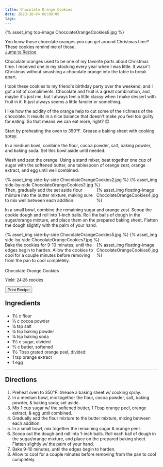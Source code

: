 ```yaml
---
title: Chocolate Orange Cookies
date: 2023-10-04 00:00:00
tags:
---
```


{% asset_img top-image ChocolateOrangeCookies8.jpg %}
<div class="post-body">
You know those chocolate oranges you can get around Christmas time? These cookies remind me of those. 

<br>
<!--more-->

<a class="jump-to-recipe-btn" href="#recipejump"> 
    Jump to Recipe
</a>

Chocolate oranges used to be one of my favorite parts about Christmas time. I received one in my stocking every year when I was little. It wasn't Christmas without smashing a chocolate orange into the table to break apart. 

I took these cookies to my friend's birthday party over the weekend, and I got a lot of compliments. Chocolate and fruit is a great combination, and, maybe it's just me, but I always feel a little classy when I make dessert with fruit in it. It just always seems a little fancier or something. 

I like how the acidity of the orange help to cut some of the richness of the chocolate. It results in a nice balance that doesn't make you feel too guilty for eating. So that means we can eat more, right? 😊

Start by preheating the oven to 350°F. Grease a baking sheet with cooking spray. 

In a medium bowl, combine the flour, cocoa powder, salt, baking powder, and baking soda. Set this bowl aside until needed. 

Wash and zest the orange. Using a stand mixer, beat together one cup of sugar with the softened butter, one tablespoon of orange zest, orange extract, and egg until well combined. 
<div style="display:flex;">
    {% asset_img side-by-side ChocolateOrangeCookies2.jpg %}
    {% asset_img side-by-side ChocolateOrangeCookies3.jpg %}
</div>

<div style="display:flex;">
Then, gradually add the set aside flour mixture into the butter mixture, making sure to mix well between each addition. 
<div>
    {% asset_img floating-image ChocolateOrangeCookies4.jpg %}
</div>
</div>

In a small bowl, combine the remaining sugar and orange zest. Scoop the cookie dough and roll into 1-inch balls. Roll the balls of dough in the sugar/orange mixture, and place them on the prepared baking sheet. Flatten the dough slightly with the palm of your hand. 
<div style="display:flex;">
    {% asset_img side-by-side ChocolateOrangeCookies5.jpg %}
    {% asset_img side-by-side ChocolateOrangeCookies7.jpg %}
</div>

<div style="display:flex;">
Bake the cookies for 9-10 minutes, until the edges begin to harden. Allow the cookies to cool for a couple minutes before removing from the pan to cool completely. 
<div>
    {% asset_img floating-image ChocolateOrangeCookies6.jpg %}
</div>
</div>

<br>
</div>

<div id="recipejump"></div>
<div id="recipe">
    <div class="recipe-box">
        <div class="recipe-title-box">
            <div>
                <div class="recipe-title-box-title">
                    <div class="recipe-title-box-header">Chocolate Orange Cookies</div>
                </div>
                <p class="recipe-title-box-title" style="font-family: Arial;">Yield: 24-26 cookies</p>
            </div>
            <!-- {% asset_img recipe-title-box-img ChocolateOrangeCookies8.jpg %} -->
            <button class="print-recipe"
                    type="button"
                    onclick="printDIV('recipe')" >
                Print Recipe
            </button>
        </div>
        <p style="font-size:150%;"><b>Ingredients</b></p>
        <ul class="post-body">
                <li>1½ c flour</li>
                <li>⅓ c cocoa powder</li>
                <li>¼ tsp salt</li>
                <li>¼ tsp baking powder</li>
                <li>¼ tsp baking soda</li>
                <li>1⅓ c sugar, divided</li>
                <li>⅔ c butter, softened</li>
                <li>1½ Tbsp grated orange peel, divided</li>
                <li>1 tsp orange extract</li>
                <li>1 egg</li>
        </ul>
        <hr style="height:1px;background-color:rgb(189, 189, 189) ">
        <p style="font-size:150%;"><b>Directions</b></p>
        <ol class="post-body">
            <li>Preheat oven to 350°F. Grease a baking sheet w/ cooking spray.</li>
            <li>In a medium bowl, mix together the flour, cocoa powder, salt, baking powder, & baking soda; set aside.</li>
            <li>Mix 1 cup sugar w/ the softened butter, 1 Tbsp orange peel, orange extract, & egg until combined.</li>
            <li>Gradually add the flour mixture to the butter mixture, mixing between each addition.</li>
            <li>In a small bowl, mix together the remaining sugar & orange peel.</li>
            <li>Scoop out the dough and roll into 1-inch balls. Roll each ball of dough in the sugar/orange mixture, and place on the prepared baking sheet. Flatten slightly w/ the palm of your hand.</li>
            <li>Bake 9-10 minutes, until the edges begin to harden.</li>
            <li>Allow to cool for a couple minutes before removing from the pan to cool completely.</li>
        </ol> 
    </div>
</div>

<br>
